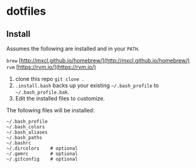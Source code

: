 dotfiles
========

## Install

Assumes the following are installed and in your `PATH`.

`brew` [http://mxcl.github.io/homebrew/](http://mxcl.github.io/homebrew/)
`rvm`  [https://rvm.io/](https://rvm.io/)

1. clone this repo `git clone `.
2. `.install.bash` backs up your existing `~/.bash_profile` to `~/.bash_profile.bak`.
3. Edit the installed files to customize.

The following files will be installed:

```
~/.bash_profile
~/.bash_colors
~/.bash_aliases
~/.bash_paths
~/.bashrc
~/.dircolors    # optional
~/.gemrc        # optional
~/.gitconfig    # optional
```
